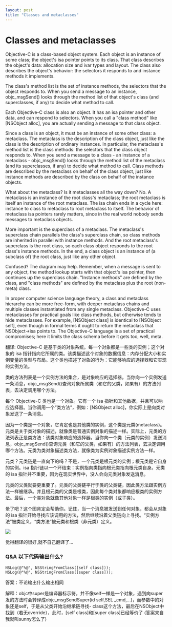 ```yaml
---
layout: post
title: "Classes and metaclasses"
---
```



# Classes and metaclasses

Objective-C is a class-based object system. Each object is an instance of some class; the object's isa pointer points to its class. That class describes the object's data: allocation size and ivar types and layout. The class also describes the object's behavior: the selectors it responds to and instance methods it implements.

The class's method list is the set of instance methods, the selectors that the object responds to. When you send a message to an instance, objc_msgSend() looks through the method list of that object's class (and superclasses, if any) to decide what method to call.

Each Objective-C class is also an object. It has an isa pointer and other data, and can respond to selectors. When you call a "class method" like [NSObject alloc], you are actually sending a message to that class object.

Since a class is an object, it must be an instance of some other class: a metaclass. The metaclass is the description of the class object, just like the class is the description of ordinary instances. In particular, the metaclass's method list is the class methods: the selectors that the class object responds to. When you send a message to a class - an instance of a metaclass - objc_msgSend() looks through the method list of the metaclass (and its superclasses, if any) to decide what method to call. Class methods are described by the metaclass on behalf of the class object, just like instance methods are described by the class on behalf of the instance objects.

What about the metaclass? Is it metaclasses all the way down? No. A metaclass is an instance of the root class's metaclass; the root metaclass is itself an instance of the root metaclass. The isa chain ends in a cycle here: instance to class to metaclass to root metaclass to itself. The behavior of metaclass isa pointers rarely matters, since in the real world nobody sends messages to metaclass objects.

More important is the superclass of a metaclass. The metaclass's superclass chain parallels the class's superclass chain, so class methods are inherited in parallel with instance methods. And the root metaclass's superclass is the root class, so each class object responds to the root class's instance methods. In the end, a class object is an instance of (a subclass of) the root class, just like any other object.

Confused? The diagram may help. Remember, when a message is sent to any object, the method lookup starts with that object's isa pointer, then continues up the superclass chain. "Instance methods" are defined by the class, and "class methods" are defined by the metaclass plus the root (non-meta) class.

In proper computer science language theory, a class and metaclass hierarchy can be more free-form, with deeper metaclass chains and multiple classes instantiated from any single metaclass. Objective-C uses metaclasses for practical goals like class methods, but otherwise tends to hide metaclasses. For example, [NSObject class] is identical to [NSObject self], even though in formal terms it ought to return the metaclass that NSObject->isa points to. The Objective-C language is a set of practical compromises; here it limits the class schema before it gets too, well, meta.

翻译:
Objective-C 是基于类的对象系统。每一个对象都是一些类的实例；这个对象的 isa 指针指向它所属的类。该类描述这个对象的数据信息：内存分配大小和实例变量的类型与布局。这个类也描述了对象的行为：它能够响应的选择器和它实现的实例方法。

类的方法列表是一个实例方法的集合，是对象响应的选择器。当你向一个实例发送一条消息，objc_msgSend()查询对象所属类（和它的父类，如果有）的方法列表，去决定调用哪个方法。

每个 Objective-C 类也是一个对象。它有一个 isa 指针和其他数据，并且可以响应选择器。当你调用一个“类方法”，例如：[NSObject alloc]，你实际上是向类对象发送了一条消息。

因为一个类是一个对象，它肯定也是其他类的实例，这个类是元类(metaclass)。元类是关于类对象的描述，就像类是普通实例对象的描述一样。实际上，元类的方法列表正是类方法：该类对象响应的选择器。当你向一个类（元类的实例）发送消息，objc_msgSend()查询元类（和它的父类，如果有）的方法列表，去决定调用哪个方法。元类为类对象描述类方法，就像类为实例对象描述实例方法一样。

元类？元类链是一直向下的吗？不是，一个元类是根元类的实例；根元类是它自身的实例。isa 指针链以一个环结束：实例指向类指向根元类指向根元类自身。元类的 isa 指针并不重要，因为在现实世界中，没人会向元类对象发送消息。

元类的父类就要更重要了。元类的父类链平行于类的父类链，因此类方法跟实例方法一样被继承。并且根元类的父类是根类，因此每个类对象都响应根类的实例方法。最后，一个类对象就像其他对象一样是根类的实例（或子类）。

晕了吧？这个图肯定会帮助你。记住，当一个消息被发送到任何对象，都会从对象的 isa 指针开始寻找应该调用的方法，然后继续沿着父类链向上寻找。“实例方法”被类定义，“类方法”被元类和根类（非元类）定义。

![](http://upload-images.jianshu.io/upload_images/671285-14497a391b617e99.jpg)

觉得翻译的很好,就不自己翻译了...

### Q&A 以下代码输出什么?

    NSLog(@"%@", NSStringFromClass([self class]));
    NSLog(@"%@", NSStringFromClass([super class]));

答案：不论输出什么输出相同

解释：objc中super是编译器标示符，并不像self一样是一个对象，遇到向super发的方法时会转译成objc_msgSendSuper(id self,SEL _cmd,...)，而参数中的对象还是self，于是从父类开始沿继承链寻找- class这个方法，最后在NSObject中找到（若无override），此时，[self class]和[super class]已经等价了  (答案来自我就叫sunny怎么了)


